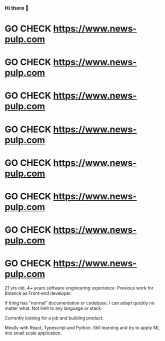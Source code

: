 ### Hi there 👋

# GO CHECK https://www.news-pulp.com

# GO CHECK https://www.news-pulp.com

# GO CHECK https://www.news-pulp.com

# GO CHECK https://www.news-pulp.com

# GO CHECK https://www.news-pulp.com

# GO CHECK https://www.news-pulp.com

# GO CHECK https://www.news-pulp.com

# GO CHECK https://www.news-pulp.com


21 yrs old. 4+ years software engineering experience. Previous work for Binance as Front-end developer.

If thing has "normal" documentation or codebase. I can adapt quickly no matter what. Not limit to any language or stack.

Currently looking for a job and building product.

Mostly with React, Typescript and Python. Still learning and try to apply ML into small scale application.
